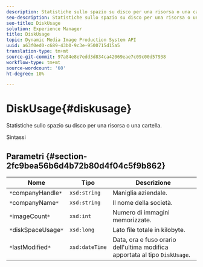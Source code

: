 ```yaml
---
description: Statistiche sullo spazio su disco per una risorsa o una cartella.
seo-description: Statistiche sullo spazio su disco per una risorsa o una cartella.
seo-title: DiskUsage
solution: Experience Manager
title: DiskUsage
topic: Dynamic Media Image Production System API
uuid: a63f0ed0-c689-43b0-9c3e-9500715d15a5
translation-type: tm+mt
source-git-commit: 97a84e8e7edd3d834ca42069eae7c09c00d57938
workflow-type: tm+mt
source-wordcount: '60'
ht-degree: 10%

---
```



# DiskUsage{#diskusage}

Statistiche sullo spazio su disco per una risorsa o una cartella.

Sintassi

## Parametri {#section-2fc9bea56b6d4b72b80d4f04c5f9b862}

| Nome | Tipo | Descrizione |
|---|---|---|
| `*`companyHandle`*` | `xsd:string` | Maniglia aziendale. |
| `*`companyName`*` | `xsd:string` | Il nome della società. |
| `*`imageCount`*` | `xsd:int` | Numero di immagini memorizzate. |
| `*`diskSpaceUsage`*` | `xsd:long` | Lato file totale in kilobyte. |
| `*`lastModified`*` | `xsd:dateTime` | Data, ora e fuso orario dell&#39;ultima modifica apportata al tipo `DiskUsage`. |

